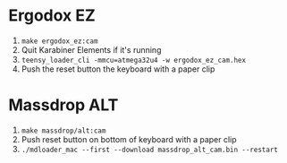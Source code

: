 # Ergodox EZ
1. `make ergodox_ez:cam`
2. Quit Karabiner Elements if it's running
3. `teensy_loader_cli -mmcu=atmega32u4 -w ergodox_ez_cam.hex`
4. Push the reset button the keyboard with a paper clip

# Massdrop ALT
1. `make massdrop/alt:cam`
2. Push reset button on bottom of keyboard with a paper clip
3. `./mdloader_mac --first --download massdrop_alt_cam.bin --restart`

